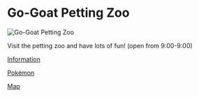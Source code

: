 # Go-Goat Petting Zoo

![Go-Goat Petting Zoo](https://lh4.googleusercontent.com/6xmXrTxokDWpiXsX04TdithOILOuUvOC1q0Y-HwJTtIsgKMhWeNQBzmKmtr3SYHFRxbu6aoSs1eDixn3T9d6WLvFCY_3lLKN1Zyq2RVlxFmvlsS-q4dGnie2pFx9lkaUjni5A_T7)

Visit the petting zoo and have lots of fun! (open from 9:00-9:00)

[Information](https://xink11.github.io/Go-Goat-Petting-Zoo/Information)

[Pokémon](https://xink11.github.io/Go-Goat-Petting-Zoo/Pok%C3%A9mon)

[Map](https://xink11.github.io/Go-Goat-Petting-Zoo/Map)
